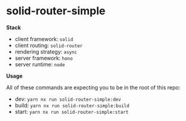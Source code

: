 # solid-router-simple

**Stack**

- client framework: `solid`
- client routing: `solid-router`
- rendering strategy: `async`
- server framework: `hono`
- server runtime: `node`

**Usage**

All of these commands are expecting you to be in the root of this repo:

- dev: `yarn nx run solid-router-simple:dev`
- build: `yarn nx run solid-router-simple:build`
- start: `yarn nx run solid-router-simple:start`
